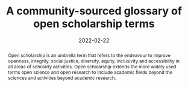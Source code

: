 ---
title: "A community-sourced glossary of open scholarship terms"
date: 2022-02-22
publishDate: 2022-02-22
authors: ["Sam Parsons", "Flávio Azevedo", "Mahmoud M Elsherif", "...", "**Nick Ballou**", "...(113 total FORRT authors)"]
publication_types: ["2"]
abstract: "Open scholarship is an umbrella term that refers to the endeavour to improve openness, integrity,
social justice, diversity, equity, inclusivity and accessibility in all areas of scholarly activities. Open scholarship extends the more widely used terms open science and open research to include academic fields beyond the sciences and activities beyond academic research."
featured: false
publication: "*Nature Human Behavior*"
links:
  - icon_pack: fas
    icon: file
    name: Publisher Version (Open Access)
    url: 'https://doi.org/10.1038/s41562-021-01269-4'
---